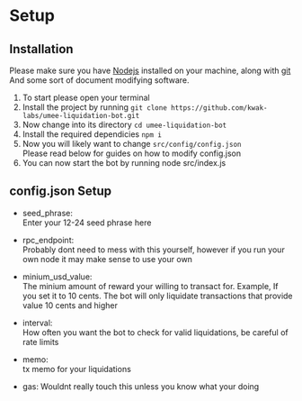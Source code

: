 # Setup

## Installation

Please make sure you have [Nodejs](https://nodejs.org) installed on your machine, along with [git](https://git-scm.com)
And some sort of document modifying software.

1. To start please open your terminal
2. Install the project by running `git clone https://github.com/kwak-labs/umee-liquidation-bot.git`
3. Now change into its directory `cd umee-liquidation-bot`
4. Install the required dependicies `npm i`
5. Now you will likely want to change `src/config/config.json` <br>
   Please read below for guides on how to modify config.json
6. You can now start the bot by running node src/index.js

## config.json Setup

- seed_phrase:<br>
  Enter your 12-24 seed phrase here

- rpc_endpoint:<br>
  Probably dont need to mess with this yourself, however if you run your own node it may make sense to use your own

- minium_usd_value:<br>
  The minium amount of reward your willing to transact for.
  Example, If you set it to 10 cents. The bot will only liquidate transactions that provide value 10 cents and higher

- interval:<br>
  How often you want the bot to check for valid liquidations, be careful of rate limits

- memo:<br>
  tx memo for your liquidations

- gas:
  Wouldnt really touch this unless you know what your doing
